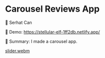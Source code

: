 # Carousel Reviews App

🔵 Serhat Can

🔵 Demo: https://stellular-elf-1ff2db.netlify.app/

🔵 Summary: I made a carousel app.

[slider.webm](https://user-images.githubusercontent.com/85739464/220735192-f722e2b8-acb3-4e54-a176-44a36dac56da.webm)

